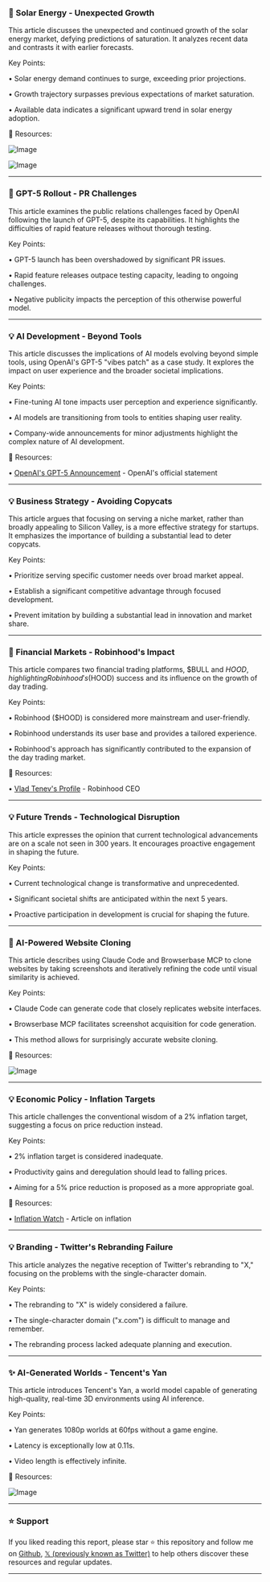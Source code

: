 ### 🤖 Solar Energy - Unexpected Growth

This article discusses the unexpected and continued growth of the solar energy market, defying predictions of saturation.  It analyzes recent data and contrasts it with earlier forecasts.

Key Points:

• Solar energy demand continues to surge, exceeding prior projections.


• Growth trajectory surpasses previous expectations of market saturation.


• Available data indicates a significant upward trend in solar energy adoption.


🔗 Resources:

![Image](https://pbs.twimg.com/amplify_video_thumb/1956441725662273536/img/_Ml0PStiaxxiIPvh.jpg)

![Image](https://pbs.twimg.com/media/F5JFKx7WcAAY_cl?format=png&name=240x240)


---

### 🤖 GPT-5 Rollout - PR Challenges

This article examines the public relations challenges faced by OpenAI following the launch of GPT-5, despite its capabilities.  It highlights the difficulties of rapid feature releases without thorough testing.

Key Points:

• GPT-5 launch has been overshadowed by significant PR issues.


• Rapid feature releases outpace testing capacity, leading to ongoing challenges.


• Negative publicity impacts the perception of this otherwise powerful model.



---

### 💡 AI Development - Beyond Tools

This article discusses the implications of AI models evolving beyond simple tools, using OpenAI's GPT-5 "vibes patch" as a case study. It explores the impact on user experience and the broader societal implications.

Key Points:

•  Fine-tuning AI tone impacts user perception and experience significantly.


•  AI models are transitioning from tools to entities shaping user reality.


•  Company-wide announcements for minor adjustments highlight the complex nature of AI development.



🔗 Resources:

• [OpenAI's GPT-5 Announcement](https://x.com/OpenAI/status/1956461718097494196) - OpenAI's official statement


---

### 💡 Business Strategy - Avoiding Copycats

This article argues that focusing on serving a niche market, rather than broadly appealing to Silicon Valley, is a more effective strategy for startups. It emphasizes the importance of building a substantial lead to deter copycats.


Key Points:

• Prioritize serving specific customer needs over broad market appeal.


• Establish a significant competitive advantage through focused development.


• Prevent imitation by building a substantial lead in innovation and market share.


---

### 🚀 Financial Markets - Robinhood's Impact

This article compares two financial trading platforms, $BULL and $HOOD, highlighting Robinhood's ($HOOD) success and its influence on the growth of day trading.


Key Points:

• Robinhood ($HOOD) is considered more mainstream and user-friendly.


• Robinhood understands its user base and provides a tailored experience.


• Robinhood's approach has significantly contributed to the expansion of the day trading market.


🔗 Resources:

• [Vlad Tenev's Profile](https://x.com/vladtenev) - Robinhood CEO


---

### 💡 Future Trends - Technological Disruption

This article expresses the opinion that current technological advancements are on a scale not seen in 300 years. It encourages proactive engagement in shaping the future.


Key Points:

• Current technological change is transformative and unprecedented.


•  Significant societal shifts are anticipated within the next 5 years.


• Proactive participation in development is crucial for shaping the future.



---

### 🤖 AI-Powered Website Cloning

This article describes using Claude Code and Browserbase MCP to clone websites by taking screenshots and iteratively refining the code until visual similarity is achieved.


Key Points:

• Claude Code can generate code that closely replicates website interfaces.


• Browserbase MCP facilitates screenshot acquisition for code generation.


•  This method allows for surprisingly accurate website cloning.


🔗 Resources:

![Image](https://pbs.twimg.com/amplify_video_thumb/1956508449631830016/img/iGvOqrL1mkuANo6S.jpg)


---

### 💡 Economic Policy - Inflation Targets

This article challenges the conventional wisdom of a 2% inflation target, suggesting a focus on price reduction instead.


Key Points:

•  2% inflation target is considered inadequate.


•  Productivity gains and deregulation should lead to falling prices.


•  Aiming for a 5% price reduction is proposed as a more appropriate goal.


🔗 Resources:

• [Inflation Watch](http://beelineblogger.blogspot.com/2025/08/inflation-watch.html) - Article on inflation


---

### 💡 Branding - Twitter's Rebranding Failure

This article analyzes the negative reception of Twitter's rebranding to "X," focusing on the problems with the single-character domain.


Key Points:

• The rebranding to "X" is widely considered a failure.


• The single-character domain ("x.com") is difficult to manage and remember.


•  The rebranding process lacked adequate planning and execution.



---

### ✨ AI-Generated Worlds - Tencent's Yan

This article introduces Tencent's Yan, a world model capable of generating high-quality, real-time 3D environments using AI inference.

Key Points:

• Yan generates 1080p worlds at 60fps without a game engine.


•  Latency is exceptionally low at 0.11s.


•  Video length is effectively infinite.



🔗 Resources:

![Image](https://pbs.twimg.com/media/GyW0pz7a4AI4EDB?format=jpg&name=small)


---

### ⭐️ Support

If you liked reading this report, please star ⭐️ this repository and follow me on [Github](https://github.com/Drix10), [𝕏 (previously known as Twitter)](https://x.com/DRIX_10_) to help others discover these resources and regular updates.

---